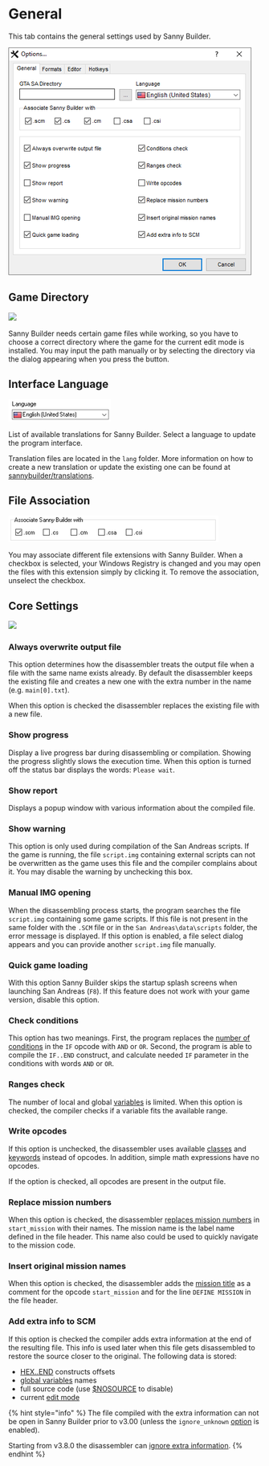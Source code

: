 # General

This tab contains the general settings used by Sanny Builder.

![](../../.gitbook/assets/options-general-en.png)



## Game Directory

![](../../.gitbook/assets/main\_dir.png)

Sanny Builder needs certain game files while working, so you have to choose a correct directory where the game for the current edit mode is installed. You may input the path manually or by selecting the directory via the dialog appearing when you press the button.

## Interface Language

![](../../.gitbook/assets/general-language-en.png)

List of available translations for Sanny Builder. Select a language to update the program interface.&#x20;

Translation files are located in the `lang` folder. More information on how to create a new translation or update the existing one can be found at [sannybuilder/translations](https://github.com/sannybuilder/translations).

## File Association

![](../../.gitbook/assets/sb-options-associate.png)

You may associate different file extensions with Sanny Builder. When a checkbox is selected, your Windows Registry is changed and you may open the files with this extension simply by clicking it. To remove the association, unselect the checkbox.

## Core Settings

![](../../.gitbook/assets/main\_opt.png)

### Always overwrite output file

This option determines how the disassembler treats the output file when a file with the same name exists already. By default the disassembler keeps the existing file and creates a new one with the extra number in the name (e.g. `main[0].txt`).&#x20;

When this option is checked the disassembler replaces the existing file with a new file.

### Show progress

Display a live progress bar during disassembling or compilation. Showing the progress slightly slows the execution time. When this option is turned off the status bar displays the words: `Please wait`.&#x20;

### Show report

Displays a popup window with various information about the compiled file.

### Show warning

This option is only used during compilation of the San Andreas scripts. If the game is running, the file `script.img` containing external scripts can not be overwritten as the game uses this file and the compiler complains about it. You may disable the warning by unchecking this box.

### Manual IMG opening

When the disassembling process starts, the program searches the file `script.img` containing some game scripts. If this file is not present in the same folder with the `.SCM` file or in the `San Andreas\data\scripts` folder, the error message is displayed. If this option is enabled, a file select dialog appears and you can provide another `script.img` file manually.

### Quick game loading

With this option Sanny Builder skips the startup splash screens when launching San Andreas (`F8`). If this feature does not work with your game version, disable this option.

### Check conditions

This option has two meanings. First, the program replaces the [number of conditions](../../coding/conditions.md#syntax) in the `IF` opcode with `AND` or `OR`. Second, the program is able to compile the `IF..END` construct, and calculate needed `IF` parameter in the conditions with words `AND` or `OR`.

### Ranges check

The number of local and global [variables](../../coding/variables.md) is limited. When this option is checked, the compiler checks if a variable fits the available range.

### Write opcodes

If this option is unchecked, the disassembler uses available [classes](../../coding/classes.md) and [keywords](../../coding/keywords.md) instead of opcodes. In addition, simple math expressions have no opcodes.&#x20;

If the option is checked, all opcodes are present in the output file.

### Replace mission numbers

When this option is checked, the disassembler [replaces mission numbers](../features.md#replacing-mission-numbers-with-their-names) in `start_mission` with their names. The mission name is the label name defined in the file header. This name also could be used to quickly navigate to the mission code.

### Insert original mission names

When this option is checked, the disassembler adds the [mission title](../features.md#custom-mission-titles) as a comment for the opcode `start_mission` and for the line `DEFINE MISSION` in the file header.

### Add extra info to SCM

If this option is checked the compiler adds extra information at the end of the resulting file. This info is used later when this file gets disassembled to restore the source closer to the original. The following data is stored:&#x20;

* [HEX..END](../../coding/hex..end.md) constructs offsets
* [global variables](../../coding/variables.md#global-variables) names
* full source code (use [$NOSOURCE](../../coding/directives.md#usdnosource) to disable)
* current [edit mode](../../edit-modes/)

{% hint style="info" %}
The file compiled with the extra information can not be open in Sanny Builder prior to v3.00 (unless the `ignore_unknown` [option](../console.md#ignore\_unknown) is enabled).

Starting from v3.8.0 the disassembler can [ignore extra information](../console.md#skip\_extra\_info).
{% endhint %}

